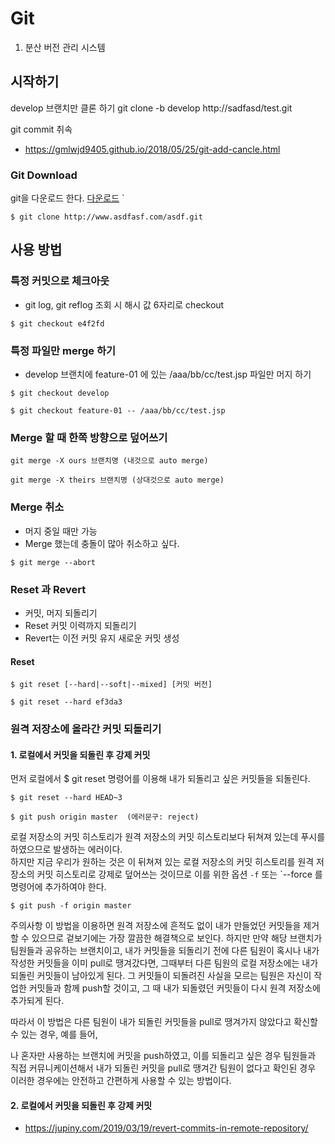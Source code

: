 # Git

1. 분산 버전 관리 시스템 

## 시작하기

develop 브랜치만 클론 하기
  git clone -b develop http://sadfasd/test.git


git commit 취속 
- https://gmlwjd9405.github.io/2018/05/25/git-add-cancle.html



### Git Download
git을 다운로드 한다. [다운로드](http://www.naver.com)
`


```linux
$ git clone http://www.asdfasf.com/asdf.git
```

## 사용 방법

### 특정 커밋으로 체크아웃 
- git log, git reflog 조회 시 해시 값 6자리로 checkout
```
$ git checkout e4f2fd
```


### 특정 파일만 merge 하기  
- develop 브랜치에 feature-01 에 있는 /aaa/bb/cc/test.jsp 파일만 머지 하기 
```
$ git checkout develop

$ git checkout feature-01 -- /aaa/bb/cc/test.jsp
```

### Merge 할 때 한쪽 방향으로 덮어쓰기 
```
git merge -X ours 브랜치명 (내것으로 auto merge)

git merge -X theirs 브랜치명 (상대것으로 auto merge)
```

### Merge 취소 
- 머지 중일 때만 가능 
- Merge 했는데 충돌이 많아 취소하고 싶다.

```
$ git merge --abort
```


### Reset 과 Revert
- 커밋, 머지 되돌리기 
- Reset 커밋 이력까지 되돌리기 
- Revert는 이전 커밋 유지 새로운 커밋 생성 

#### Reset
```
$ git reset [--hard|--soft|--mixed] [커밋 버전]

$ git reset --hard ef3da3
````


### 원격 저장소에 올라간 커밋 되돌리기
#### 1. 로컬에서 커밋을 되돌린 후 강제 커밋 

먼저 로컬에서 $ git reset 명령어를 이용해 내가 되돌리고 싶은 커밋들을 되돌린다.
``` 
$ git reset --hard HEAD~3

$ git push origin master  (에러문구: reject)

```
로컬 저장소의 커밋 히스토리가 원격 저장소의 커밋 히스토리보다 뒤쳐져 있는데 푸시를 하였으므로 발생하는 에러이다.  
하지만 지금 우리가 원하는 것은 이 뒤쳐져 있는 로컬 저장소의 커밋 히스토리를 원격 저장소의 커밋 히스토리로 강제로 덮어쓰는 것이므로 이를 위한 옵션 `-f` 또는 `--force 를 명령어에 추가하여야 한다.
```
$ git push -f origin master
```

주의사항 
이 방법을 이용하면 원격 저장소에 흔적도 없이 내가 만들었던 커밋들을 제거할 수 있으므로 겉보기에는 가장 깔끔한 해결책으로 보인다. 
하지만 만약 해당 브랜치가 팀원들과 공유하는 브랜치이고, 내가 커밋들을 되돌리기 전에 다른 팀원이 혹시나 내가 작성한 커밋들을 이미 pull로 땡겨갔다면, 그때부터 다른 팀원의 로컬 저장소에는 내가 되돌린 커밋들이 남아있게 된다. 
그 커밋들이 되돌려진 사실을 모르는 팀원은 자신이 작업한 커밋들과 함께 push할 것이고, 그 때 내가 되돌렸던 커밋들이 다시 원격 저장소에 추가되게 된다.

따라서 이 방법은 다른 팀원이 내가 되돌린 커밋들을 pull로 땡겨가지 않았다고 확신할 수 있는 경우, 
예를 들어,

나 혼자만 사용하는 브랜치에 커밋을 push하였고, 이를 되돌리고 싶은 경우
팀원들과 직접 커뮤니케이션해서 내가 되돌린 커밋을 pull로 땡겨간 팀원이 없다고 확인된 경우
이러한 경우에는 안전하고 간편하게 사용할 수 있는 방법이다.


#### 2. 로컬에서 커밋을 되돌린 후 강제 커밋 


 
- https://jupiny.com/2019/03/19/revert-commits-in-remote-repository/